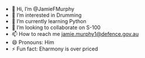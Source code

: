 - 👋 Hi, I’m @JamieFMurphy
- 👀 I’m interested in Drumming
- 🌱 I’m currently learning Python
- 💞️ I’m looking to collaborate on S-100
- 📫 How to reach me jamie.murphy1@defence.gov.au
- 😄 Pronouns: Him
- ⚡ Fun fact: Eharmony is over priced

<!---
JamieFMurphy/JamieFMurphy is a ✨ special ✨ repository because its `README.md` (this file) appears on your GitHub profile.
You can click the Preview link to take a look at your changes.
--->
